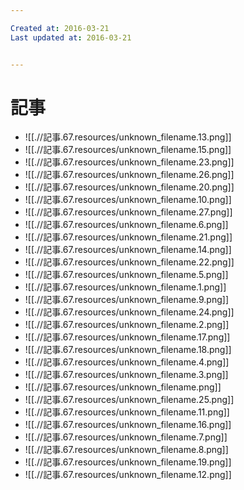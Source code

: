 ```yaml
---

Created at: 2016-03-21
Last updated at: 2016-03-21


---
```


# 記事


* ![[.//記事.67.resources/unknown_filename.13.png]]
* ![[.//記事.67.resources/unknown_filename.15.png]]
* ![[.//記事.67.resources/unknown_filename.23.png]]
* ![[.//記事.67.resources/unknown_filename.26.png]]
* ![[.//記事.67.resources/unknown_filename.20.png]]
* ![[.//記事.67.resources/unknown_filename.10.png]]
* ![[.//記事.67.resources/unknown_filename.27.png]]
* ![[.//記事.67.resources/unknown_filename.6.png]]
* ![[.//記事.67.resources/unknown_filename.21.png]]
* ![[.//記事.67.resources/unknown_filename.14.png]]
* ![[.//記事.67.resources/unknown_filename.22.png]]
* ![[.//記事.67.resources/unknown_filename.5.png]]
* ![[.//記事.67.resources/unknown_filename.1.png]]
* ![[.//記事.67.resources/unknown_filename.9.png]]
* ![[.//記事.67.resources/unknown_filename.24.png]]
* ![[.//記事.67.resources/unknown_filename.2.png]]
* ![[.//記事.67.resources/unknown_filename.17.png]]
* ![[.//記事.67.resources/unknown_filename.18.png]]
* ![[.//記事.67.resources/unknown_filename.4.png]]
* ![[.//記事.67.resources/unknown_filename.3.png]]
* ![[.//記事.67.resources/unknown_filename.png]]
* ![[.//記事.67.resources/unknown_filename.25.png]]
* ![[.//記事.67.resources/unknown_filename.11.png]]
* ![[.//記事.67.resources/unknown_filename.16.png]]
* ![[.//記事.67.resources/unknown_filename.7.png]]
* ![[.//記事.67.resources/unknown_filename.8.png]]
* ![[.//記事.67.resources/unknown_filename.19.png]]
* ![[.//記事.67.resources/unknown_filename.12.png]]


